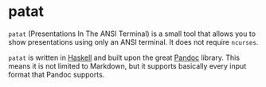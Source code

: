 patat
=====

`patat` (Presentations In The ANSI Terminal) is a small tool that allows you to
show presentations using only an ANSI terminal.  It does not require `ncurses`.

`patat` is written in [Haskell] and built upon the great [Pandoc] library.  This
means it is not limited to Markdown, but it supports basically every input
format that Pandoc supports.

[Haskell]: http://haskell.org/
[Pandoc]: http://pandoc.org/
